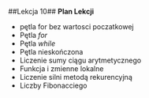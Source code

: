 ##Lekcja 10##
**Plan Lekcji**
* pętla for bez wartosci poczatkowej
* Pętla *for*
* Pętla *while*
* Pętla nieskończona
* Liczenie sumy ciągu arytmetycznego
* Funkcja i zmienne lokalne
* Liczenie silni metodą rekurencyjną
* Liczby Fibonacciego